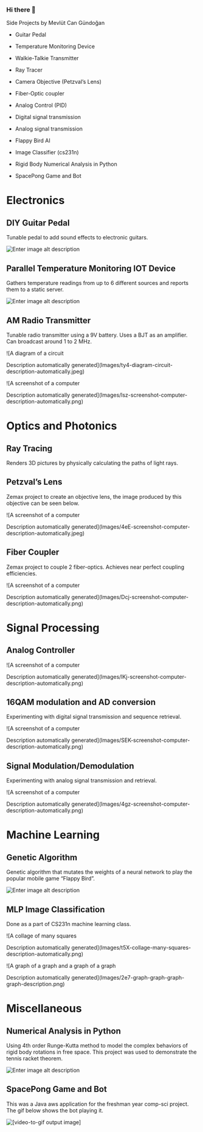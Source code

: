 ### Hi there 👋
Side Projects by Mevlüt Can Gündoğan

- Guitar Pedal

- Temperature Monitoring Device

- Walkie-Talkie Transmitter

- Ray Tracer

- Camera Objective (Petzval’s Lens)

- Fiber-Optic coupler

- Analog Control (PID)

- Digital signal transmission

- Analog signal transmission

- Flappy Bird AI

- Image Classifier (cs231n)

- Rigid Body Numerical Analysis in Python

- SpacePong Game and Bot

# Electronics

## DIY Guitar Pedal

Tunable pedal to add sound effects to electronic guitars.

![Enter image alt description](Images/Fmn_Image_1.png)

## Parallel Temperature Monitoring IOT Device

Gathers temperature readings from up to 6 different sources and reports them to a static server.

![Enter image alt description](Images/zah_Image_2.png)

## AM Radio Transmitter

Tunable radio transmitter using a 9V battery. Uses a BJT as an amplifier. Can broadcast around 1 to 2 MHz.

![A diagram of a circuit

Description automatically generated](Images/ty4-diagram-circuit-description-automatically.jpeg)

![A screenshot of a computer

Description automatically generated](Images/lsz-screenshot-computer-description-automatically.png)

# Optics and Photonics

## Ray Tracing

Renders 3D pictures by physically calculating the paths of light rays.

## Petzval’s Lens

Zemax project to create an objective lens, the image produced by this objective can be seen below.

![A screenshot of a computer

Description automatically generated](Images/4eE-screenshot-computer-description-automatically.jpeg)

## Fiber Coupler

Zemax project to couple 2 fiber-optics. Achieves near perfect coupling efficiencies.

![A screenshot of a computer

Description automatically generated](Images/Dcj-screenshot-computer-description-automatically.png)

# Signal Processing

## Analog Controller

![A screenshot of a computer

Description automatically generated](Images/lKj-screenshot-computer-description-automatically.png)

## 16QAM modulation and AD conversion

Experimenting with digital signal transmission and sequence retrieval.

![A screenshot of a computer

Description automatically generated](Images/SEK-screenshot-computer-description-automatically.png)

## Signal Modulation/Demodulation

Experimenting with analog signal transmission and retrieval.

![A screenshot of a computer

Description automatically generated](Images/4gz-screenshot-computer-description-automatically.png)

# Machine Learning

## Genetic Algorithm

Genetic algorithm that mutates the weights of a neural network to play the popular mobile game “Flappy Bird”.

![Enter image alt description](Images/W59_Image_13.gif)

## MLP Image Classification

Done as a part of CS231n machine learning class.

![A collage of many squares

Description automatically generated](Images/t5X-collage-many-squares-description-automatically.png)

![A graph of a graph and a graph of a graph

Description automatically generated](Images/2e7-graph-graph-graph-graph-description.png)

# Miscellaneous

## Numerical Analysis in Python

Using 4th order Runge-Kutta method to model the complex behaviors of rigid body rotations in free space. This project was used to demonstrate the tennis racket theorem.

![Enter image alt description](Images/fYV_Image_20.png)

## SpacePong Game and Bot

This was a Java aws application for the freshman year comp-sci project. The gif below shows the bot playing it.

![[video-to-gif output image]](Images/gfn-video-to-gif-output-image.gif)

